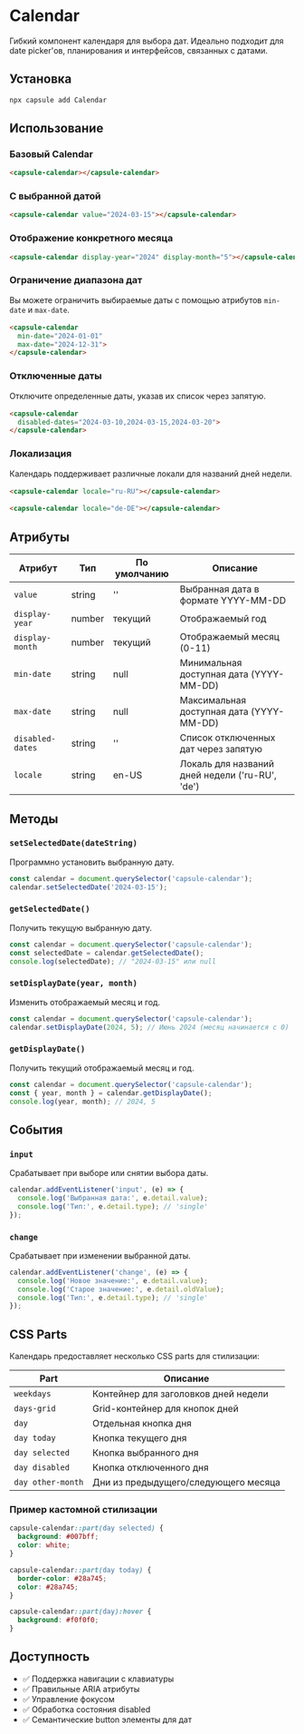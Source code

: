 # Calendar

Гибкий компонент календаря для выбора дат. Идеально подходит для date picker'ов, планирования и интерфейсов, связанных с датами.

## Установка

```bash
npx capsule add Calendar
```

## Использование

### Базовый Calendar

<div style="margin: 1rem 0; max-width: 400px;">
  <capsule-calendar></capsule-calendar>
</div>

```html
<capsule-calendar></capsule-calendar>
```

### С выбранной датой

<div style="margin: 1rem 0; max-width: 400px;">
  <capsule-calendar value="2024-03-15"></capsule-calendar>
</div>

```html
<capsule-calendar value="2024-03-15"></capsule-calendar>
```

### Отображение конкретного месяца

<div style="margin: 1rem 0; max-width: 400px;">
  <capsule-calendar display-year="2024" display-month="5"></capsule-calendar>
</div>

```html
<capsule-calendar display-year="2024" display-month="5"></capsule-calendar>
```

### Ограничение диапазона дат

Вы можете ограничить выбираемые даты с помощью атрибутов `min-date` и `max-date`.

<div style="margin: 1rem 0; max-width: 400px;">
  <capsule-calendar
    min-date="2024-01-01"
    max-date="2024-12-31">
  </capsule-calendar>
</div>

```html
<capsule-calendar
  min-date="2024-01-01"
  max-date="2024-12-31">
</capsule-calendar>
```

### Отключенные даты

Отключите определенные даты, указав их список через запятую.

<div style="margin: 1rem 0; max-width: 400px;">
  <capsule-calendar
    disabled-dates="2024-03-10,2024-03-15,2024-03-20">
  </capsule-calendar>
</div>

```html
<capsule-calendar
  disabled-dates="2024-03-10,2024-03-15,2024-03-20">
</capsule-calendar>
```

### Локализация

Календарь поддерживает различные локали для названий дней недели.

<div style="margin: 1rem 0; max-width: 400px;">
  <capsule-calendar locale="ru-RU"></capsule-calendar>
</div>

```html
<capsule-calendar locale="ru-RU"></capsule-calendar>
```

<div style="margin: 1rem 0; max-width: 400px;">
  <capsule-calendar locale="de-DE"></capsule-calendar>
</div>

```html
<capsule-calendar locale="de-DE"></capsule-calendar>
```

## Атрибуты

| Атрибут          | Тип    | По умолчанию | Описание                                       |
| ---------------- | ------ | ------------ | ---------------------------------------------- |
| `value`          | string | ''           | Выбранная дата в формате YYYY-MM-DD            |
| `display-year`   | number | текущий      | Отображаемый год                               |
| `display-month`  | number | текущий      | Отображаемый месяц (0-11)                      |
| `min-date`       | string | null         | Минимальная доступная дата (YYYY-MM-DD)        |
| `max-date`       | string | null         | Максимальная доступная дата (YYYY-MM-DD)       |
| `disabled-dates` | string | ''           | Список отключенных дат через запятую           |
| `locale`         | string | en-US        | Локаль для названий дней недели ('ru-RU', 'de')|

## Методы

### `setSelectedDate(dateString)`

Программно установить выбранную дату.

```javascript
const calendar = document.querySelector('capsule-calendar');
calendar.setSelectedDate('2024-03-15');
```

### `getSelectedDate()`

Получить текущую выбранную дату.

```javascript
const calendar = document.querySelector('capsule-calendar');
const selectedDate = calendar.getSelectedDate();
console.log(selectedDate); // "2024-03-15" или null
```

### `setDisplayDate(year, month)`

Изменить отображаемый месяц и год.

```javascript
const calendar = document.querySelector('capsule-calendar');
calendar.setDisplayDate(2024, 5); // Июнь 2024 (месяц начинается с 0)
```

### `getDisplayDate()`

Получить текущий отображаемый месяц и год.

```javascript
const calendar = document.querySelector('capsule-calendar');
const { year, month } = calendar.getDisplayDate();
console.log(year, month); // 2024, 5
```

## События

### `input`

Срабатывает при выборе или снятии выбора даты.

```javascript
calendar.addEventListener('input', (e) => {
  console.log('Выбранная дата:', e.detail.value);
  console.log('Тип:', e.detail.type); // 'single'
});
```

### `change`

Срабатывает при изменении выбранной даты.

```javascript
calendar.addEventListener('change', (e) => {
  console.log('Новое значение:', e.detail.value);
  console.log('Старое значение:', e.detail.oldValue);
  console.log('Тип:', e.detail.type); // 'single'
});
```

## CSS Parts

Календарь предоставляет несколько CSS parts для стилизации:

| Part              | Описание                                 |
| ----------------- | ---------------------------------------- |
| `weekdays`        | Контейнер для заголовков дней недели     |
| `days-grid`       | Grid-контейнер для кнопок дней           |
| `day`             | Отдельная кнопка дня                     |
| `day today`       | Кнопка текущего дня                      |
| `day selected`    | Кнопка выбранного дня                    |
| `day disabled`    | Кнопка отключенного дня                  |
| `day other-month` | Дни из предыдущего/следующего месяца     |

### Пример кастомной стилизации

```css
capsule-calendar::part(day selected) {
  background: #007bff;
  color: white;
}

capsule-calendar::part(day today) {
  border-color: #28a745;
  color: #28a745;
}

capsule-calendar::part(day):hover {
  background: #f0f0f0;
}
```

## Доступность

- ✅ Поддержка навигации с клавиатуры
- ✅ Правильные ARIA атрибуты
- ✅ Управление фокусом
- ✅ Обработка состояния disabled
- ✅ Семантические button элементы для дат
